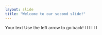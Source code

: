 ```yaml
---
layout: slide
title: "Welcome to our second slide!"
---
```

Your text
Use the left arrow to go back!
l
l
l
l
l
l
